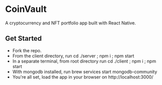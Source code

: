 <h1> CoinVault </h1>
A cryptocurrency and NFT portfolio app built with React Native.

<h2> Get Started </h2>

- Fork the repo.
- From the client directory, run cd ./server ; npm i ; npm start 
- In a separate terminal, from root directory run cd ./client ; npm i ; npm start
- With mongodb installed, run brew services start mongodb-community
- You're all set, load the app in your browser on http://localhost:3000/


